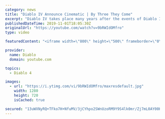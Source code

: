```yaml
---
category: news
title: "Diablo IV Announce Cinematic | By Three They Come"
excerpt: "Diablo IV takes place many years after the events of Diablo III, after millions have been slaughtered by the actions of the High Heavens and Burning Hells alike."
publishedDateTime: 2019-11-01T18:05:30Z
originalUrl: "https://youtube.com/watch?v=9bRWIdOMfro"
type: video

featuredContent: "<iframe width=\"800\" height=\"500\" frameborder=\"0\" src=\"https://www.youtube.com/embed/9bRWIdOMfro\" allow=\"accelerometer; autoplay; encrypted-media; gyroscope; picture-in-picture\" allowfullscreen></iframe>"

provider:
  name: Diablo
  domain: youtube.com

topics:
  - Diablo 4

images:
  - url: "https://i.ytimg.com/vi/9bRWIdOMfro/maxresdefault.jpg"
    width: 1280
    height: 720
    isCached: true

secured: "13uWXNyRQ+TFko7H+NfuMV/3jCYhpo2SWnUzoRM9Y9S4lk0mr/Zj7mL0AY00Hg78euAtodd9B2OIltSyPgOfIMD4orUA8L7O1U0DvNhVYyThJxKiEWymoCQHaVDhQkWfrHa+uFnPrZYuReO9Pqsxn1bzcBoUW+3AxnmlB52EHNb8Er3xaw2SWvu88VYJbBLOYFdUBLDAh+nUzqC97s2Y0shY+pSlaaBJY+L5bIapQ6WLyRjybsklkXy9w3D8WyKwB7/hPVbXtRUoviCVj+mpru8K9hXCJM4kWlL2Hh5dPndH5spY+cPSz2vmE5gwl3iYEJQXgOmxfEU2tbARQDepwb7km1xKwKK45cAis7NkmaIadYskB1XazFLt2/MuTIGNFct4HXXsb54LzBxu3751/5jMFCp51Vs/kwTq81ppCy2+oQoHni4wo4oZUUnj/7i3;WwOieuDL4k/RZf4WtGpr1g=="
---
```


